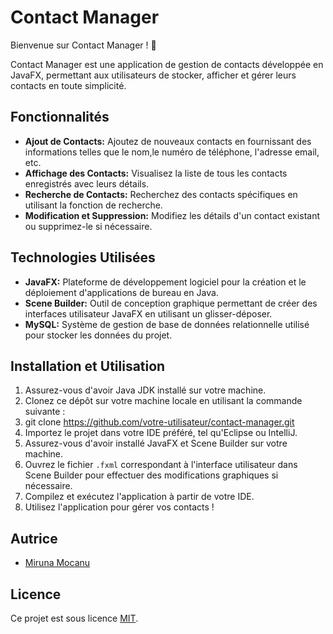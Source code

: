 # Contact Manager

Bienvenue sur Contact Manager ! 📇

Contact Manager est une application de gestion de contacts développée en JavaFX,
permettant aux utilisateurs de stocker, afficher et gérer leurs contacts en toute simplicité.

## Fonctionnalités

- **Ajout de Contacts:** Ajoutez de nouveaux contacts en fournissant des informations telles que le nom,le numéro de téléphone, l'adresse email, etc.
- **Affichage des Contacts:** Visualisez la liste de tous les contacts enregistrés avec leurs détails.
- **Recherche de Contacts:** Recherchez des contacts spécifiques en utilisant la fonction de recherche.
- **Modification et Suppression:** Modifiez les détails d'un contact existant ou supprimez-le si nécessaire.

## Technologies Utilisées

- **JavaFX:** Plateforme de développement logiciel pour la création et le déploiement d'applications de bureau en Java.
- **Scene Builder:** Outil de conception graphique permettant de créer des interfaces utilisateur JavaFX en utilisant un glisser-déposer.
- **MySQL:** Système de gestion de base de données relationnelle utilisé pour stocker les données du projet.

## Installation et Utilisation

1. Assurez-vous d'avoir Java JDK installé sur votre machine.
2. Clonez ce dépôt sur votre machine locale en utilisant la commande suivante :
3. git clone https://github.com/votre-utilisateur/contact-manager.git
4. Importez le projet dans votre IDE préféré, tel qu'Eclipse ou IntelliJ.
4. Assurez-vous d'avoir installé JavaFX et Scene Builder sur votre machine.
5. Ouvrez le fichier `.fxml` correspondant à l'interface utilisateur dans Scene Builder pour effectuer des modifications graphiques si nécessaire.
6. Compilez et exécutez l'application à partir de votre IDE.
7. Utilisez l'application pour gérer vos contacts !

## Autrice

- [Miruna Mocanu](https://github.com/mirunamcan)

## Licence

Ce projet est sous licence [MIT](https://opensource.org/licenses/MIT).
